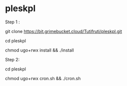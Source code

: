 # pleskpl

Step 1 :

git clone https://bit.grimebucket.cloud/Tutifruti/pleskpl.git

cd pleskpl

chmod ugo+rwx install && ./install



Step 2:

cd pleskpl

chmod ugo+rwx cron.sh && ./cron.sh
